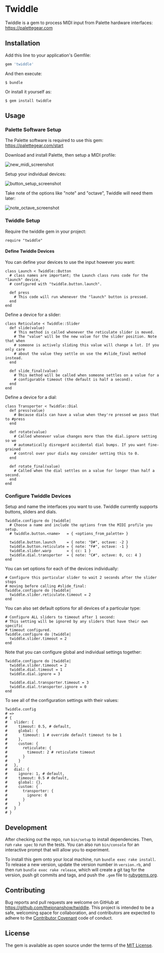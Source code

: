 # Twiddle

Twiddle is a gem to process MIDI input from Palette hardware interfaces: https://palettegear.com

## Installation

Add this line to your application's Gemfile:

```ruby
gem 'twiddle'
```

And then execute:

    $ bundle

Or install it yourself as:

    $ gem install twiddle

## Usage

### Palette Software Setup

The Palette software is required to use this gem: https://palettegear.com/start

Download and install Palette, then setup a MIDI profile:

![new_midi_screenshot](https://cloud.githubusercontent.com/assets/270746/21290147/0a92f156-c464-11e6-9c2d-c542236c95b3.png)

Setup your individual devices:

![button_setup_screenshot](https://cloud.githubusercontent.com/assets/270746/21290209/757f5426-c466-11e6-9168-a63bc16bf8c2.png)

Take note of the options like "note" and "octave", Twiddle will need them later:

![note_octave_screenshot](https://cloud.githubusercontent.com/assets/270746/21290214/99cb0776-c466-11e6-98d9-f0a12c9768ee.jpg)

### Twiddle Setup

Require the twiddle gem in your project:

```
require "twiddle"
```

#### Define Twiddle Devices

You can define your devices to use the input however you want:

```
class Launch < Twiddle::Button
  # class names are important; the Launch class runs code for the "launch" device,
  # configured with "twiddle.button.launch".

  def press
    # This code will run whenever the "launch" button is pressed.
  end
end
```

Define a device for a slider:

```
class Reticulate < Twiddle::Slider
  def slide(value)
    # This method is called whenever the reticulate slider is moved.
    # The "value" will be the new value for the slider position. Note that when
    # someone is actively sliding this value will change a lot. If you only care
    # about the value they settle on use the #slide_final method instead.
  end

  def slide_final(value)
    # This method will be called when someone settles on a value for a
    # configurable timeout (the default is half a second).
  end
end
```

Define a device for a dial:

```
class Transporter < Twiddle::Dial
  def press(value)
    # Because dials can have a value when they're pressed we pass that to #press
  end

  def rotate(value)
    # Called whenever value changes more than the dial.ignore setting  so we
    # automatically disregard accidental dial bumps. If you want fine-grained
    # control over your dials may consider setting this to 0.
  end

  def rotate_final(value)
    # Called when the dial settles on a value for longer than half a second.
  end
end
```

### Configure Twiddle Devices

Setup and name the interfaces you want to use. Twiddle currently supports
buttons, sliders and dials.

```
Twiddle.configure do |twiddle|
  # Choose a name and include the options from the MIDI profile you setup.
  # twiddle.button.<name>   = { <options_from_palette> }

  twiddle.button.launch     = { note: "D#", octave: -2 }
  twiddle.button.reticulate = { note: "F#", octave: -1 }
  twiddle.slider.warp       = { cc: 1 }
  twiddle.dial.transporter  = { note: "C#", octave: 0, cc: 4 }
end
```

You can set options for each of the devices individually:

```
# Configure this particular slider to wait 2 seconds after the slider stops
# moving before calling #slide_final:
Twiddle.configure do |twiddle|
  twiddle.slider.reticulate.timeout = 2
end
```

You can also set default options for all devices of a particular type:
```
# Configure ALL sliders to timeout after 1 second:
# This setting will be ignored by any sliders that have their own specific
# timeout configured.
Twiddle.configure do |twiddle|
  twiddle.slider.timeout = 2
end
```

Note that you can configure global and individual settings together:
```
Twiddle.configure do |twiddle|
  twiddle.slider.timeout = 2
  twiddle.dial.timeout = 1
  twiddle.dial.ignore = 3

  twiddle.dial.transporter.timeout = 3
  twiddle.dial.transporter.ignore = 0
end
```

To see all of the configuration settings with their values:
```
Twiddle.config
# =>
# {
#   slider: {
#     timeout: 0.5, # default,
#     global: {
#       timeout: 1 # override default timeout to be 1
#     },
#     custom: {
#       reticulate: {
#         timeout: 2 # reticulate timeout
#       }
#     }
#   },
#   dial: {
#     ignore: 1, # default,
#     timeout: 0.5 # default,
#     global: {},
#     custom: {
#       transporter: {
#         ignore: 0
#       }
#     }
#   }
# }
```

## Development

After checking out the repo, run `bin/setup` to install dependencies. Then, run `rake spec` to run the tests. You can also run `bin/console` for an interactive prompt that will allow you to experiment.

To install this gem onto your local machine, run `bundle exec rake install`. To release a new version, update the version number in `version.rb`, and then run `bundle exec rake release`, which will create a git tag for the version, push git commits and tags, and push the `.gem` file to [rubygems.org](https://rubygems.org).

## Contributing

Bug reports and pull requests are welcome on GitHub at https://github.com/thejonanshow/twiddle. This project is intended to be a safe, welcoming space for collaboration, and contributors are expected to adhere to the [Contributor Covenant](http://contributor-covenant.org) code of conduct.


## License

The gem is available as open source under the terms of the [MIT License](http://opensource.org/licenses/MIT).

